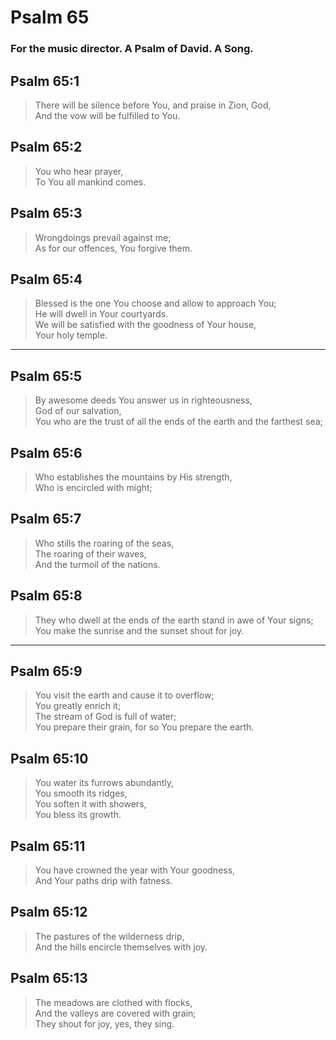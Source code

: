 # Psalm 65

### For the music director. A Psalm of David. A Song.

## Psalm 65:1

> There will be silence before You, and praise in Zion, God,  
> And the vow will be fulfilled to You.

## Psalm 65:2

> You who hear prayer,  
> To You all mankind comes.

## Psalm 65:3

> Wrongdoings prevail against me;  
> As for our offences, You forgive them.

## Psalm 65:4

> Blessed is the one You choose and allow to approach You;  
> He will dwell in Your courtyards.  
> We will be satisfied with the goodness of Your house,  
> Your holy temple.

---

## Psalm 65:5

> By awesome deeds You answer us in righteousness,  
> God of our salvation,  
> You who are the trust of all the ends of the earth and the farthest sea;

## Psalm 65:6

> Who establishes the mountains by His strength,  
> Who is encircled with might;

## Psalm 65:7

> Who stills the roaring of the seas,  
> The roaring of their waves,  
> And the turmoil of the nations.

## Psalm 65:8

> They who dwell at the ends of the earth stand in awe of Your signs;  
> You make the sunrise and the sunset shout for joy.

---

## Psalm 65:9

> You visit the earth and cause it to overflow;  
> You greatly enrich it;  
> The stream of God is full of water;  
> You prepare their grain, for so You prepare the earth.

## Psalm 65:10

> You water its furrows abundantly,  
> You smooth its ridges,  
> You soften it with showers,  
> You bless its growth.

## Psalm 65:11

> You have crowned the year with Your goodness,  
> And Your paths drip with fatness.

## Psalm 65:12

> The pastures of the wilderness drip,  
> And the hills encircle themselves with joy.

## Psalm 65:13

> The meadows are clothed with flocks,  
> And the valleys are covered with grain;  
> They shout for joy, yes, they sing.
